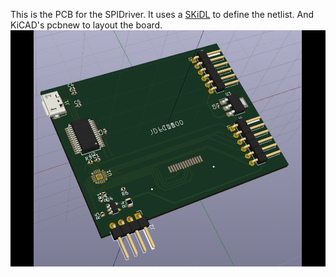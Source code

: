 This is the PCB for the SPIDriver.
It uses a [SKiDL](https://github.com/xesscorp/skidl) to define the netlist.
And KiCAD's pcbnew to layout the board.
![pcbnew](/images/render.png)
